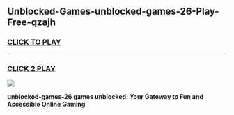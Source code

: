 
## Unblocked-Games-unblocked-games-26-Play-Free-qzajh
<h3>
<a href="https://premium76.site?title=unblocked-games-26&ref=10A">CLICK TO PLAY</a></h3>
<hr>

<h3>
<a href="https://premium76.site?title=unblocked-games-26&ref=10A">CLICK 2 PLAY</a>
  
</h3>

<a href="https://premium76.site?title=unblocked-games-26&ref=10A"><img src="https://clearcache.store/games.png"></a>


**unblocked-games-26 games unblocked: Your Gateway to Fun and Accessible Online Gaming**
